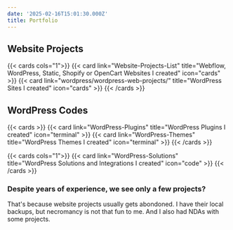 ```yaml
---
date: '2025-02-16T15:01:30.000Z'
title: Portfolio
---
```


## Website Projects

{{< cards cols="1">}}
{{< card link="Website-Projects-List" title="Webflow, WordPress, Static, Shopify or OpenCart Websites I created" icon="cards" >}}
{{< card link="wordpress/wordpress-web-projects/" title="WordPress Sites I created" icon="cards" >}}
{{< /cards >}}

## WordPress Codes
{{< cards >}}
{{< card link="WordPress-Plugins" title="WordPress Plugins I created" icon="terminal" >}}
{{< card link="WordPress-Themes" title="WordPress Themes I created" icon="terminal" >}}
{{< /cards >}}

<div class="center">
{{< cards cols="1">}}
{{< card link="WordPress-Solutions" title="WordPress Solutions and Integrations I created" icon="code" >}}
{{< /cards >}}
</div>

<style>

.center span.hextra-card-icon.hx-flex.hx-font-semibold.hx-items-start.hx-gap-2.hx-p-4.hx-text-gray-700.hover\:hx-text-gray-900.dark\:hx-text-neutral-200.dark\:hover\:hx-text-neutral-50 {
    text-align: center;
    align-self: center;
}
 </style>

### Despite years of experience, we see only a few projects?

That's because website projects usually gets abondoned. 
I have their local backups, but necromancy is not that fun to me. 
And I also had NDAs with some projects.